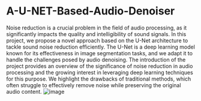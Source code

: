 # A-U-NET-Based-Audio-Denoiser
Noise reduction is a crucial problem in the field of audio processing, as it significantly impacts the quality and intelligibility of sound signals. In this project, we propose a novel approach based on the U-Net architecture to tackle sound noise reduction efficiently. The U-Net is a deep learning model known for its effectiveness in image segmentation tasks, and we adapt it to handle the challenges posed by audio denoising. The introduction of the project provides an overview of the significance of noise reduction in audio processing and the growing interest in leveraging deep learning techniques for this purpose. We highlight the drawbacks of traditional methods, which often struggle to effectively remove noise while preserving the original audio content.
![image](https://github.com/Snig17/A-U-NET-Based-Audio-Denoiser/assets/127118518/606e3c93-e118-45b3-96cb-7af26afc3d0e)

